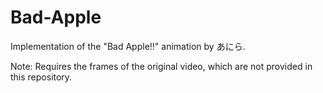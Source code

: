 # Bad-Apple

Implementation of the "Bad Apple!!" animation by あにら.

Note: Requires the frames of the original video, which are not provided in this repository.
